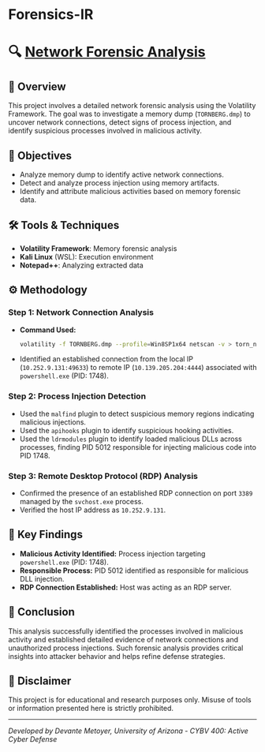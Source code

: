 # Forensics-IR

# 🔍 [Network Forensic Analysis](https://github.com/DDMetoyer/Forensics-IR/blob/main/Network%20forensic%20analysis.pdf)

## 📖 Overview
This project involves a detailed network forensic analysis using the Volatility Framework. The goal was to investigate a memory dump (`TORNBERG.dmp`) to uncover network connections, detect signs of process injection, and identify suspicious processes involved in malicious activity.

## 🎯 Objectives
- Analyze memory dump to identify active network connections.
- Detect and analyze process injection using memory artifacts.
- Identify and attribute malicious activities based on memory forensic data.

## 🛠️ Tools & Techniques
- **Volatility Framework**: Memory forensic analysis
- **Kali Linux** (WSL): Execution environment
- **Notepad++**: Analyzing extracted data

## ⚙️ Methodology
### Step 1: Network Connection Analysis
- **Command Used:**
  ```bash
  volatility -f TORNBERG.dmp --profile=Win8SP1x64 netscan -v > torn_netscan.txt
  ```
- Identified an established connection from the local IP (`10.252.9.131:49633`) to remote IP (`10.139.205.204:4444`) associated with `powershell.exe` (PID: 1748).

### Step 2: Process Injection Detection
- Used the `malfind` plugin to detect suspicious memory regions indicating malicious injections.
- Used the `apihooks` plugin to identify suspicious hooking activities.
- Used the `ldrmodules` plugin to identify loaded malicious DLLs across processes, finding PID 5012 responsible for injecting malicious code into PID 1748.

### Step 3: Remote Desktop Protocol (RDP) Analysis
- Confirmed the presence of an established RDP connection on port `3389` managed by the `svchost.exe` process.
- Verified the host IP address as `10.252.9.131`.

## 🚩 Key Findings
- **Malicious Activity Identified:** Process injection targeting `powershell.exe` (PID: 1748).
- **Responsible Process:** PID 5012 identified as responsible for malicious DLL injection.
- **RDP Connection Established:** Host was acting as an RDP server.

## 📑 Conclusion
This analysis successfully identified the processes involved in malicious activity and established detailed evidence of network connections and unauthorized process injections. Such forensic analysis provides critical insights into attacker behavior and helps refine defense strategies.

## 📌 Disclaimer
This project is for educational and research purposes only. Misuse of tools or information presented here is strictly prohibited.

---

*Developed by Devante Metoyer, University of Arizona - CYBV 400: Active Cyber Defense*
